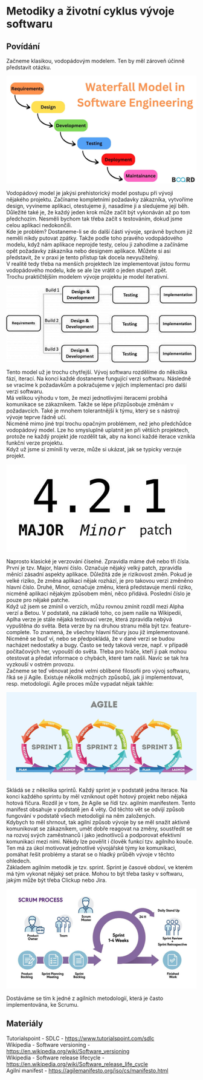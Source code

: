 Metodiky a životní cyklus vývoje softwaru
===

Povídání
---

Začneme klasikou, vodopádovým modelem. Ten by měl zároveň účinně představit otázku.

![Waterfall](waterfall.jpg)

Vodopádový model je jakýsi prehistorický model postupu při vývoji nějakého projektu. Začíname kompletními požadavky zákazníka, vytvoříme design, vyvineme aplikaci, otestujeme ji, nasadíme ji a sledujeme její běh. Důležité také je, že každý jeden krok může začít být vykonáván až po tom předchozím. Nesměli bychom tak třeba začít s testováním, dokud jsme celou aplikaci nedokončili.                 
Kde je problém? Dostaneme-li se do další části vývoje, správně bychom již neměli nikdy putovat zpátky. Takže podle toho pravého vodopádového modelu, když nám aplikace neprojde testy, celou ji zahodíme a začínáme opět požadavky zákazníka nebo designem aplikace. Můžete si asi představit, že v praxi je tento přístup tak docela nevyužitelný.         
V realitě tedy třeba na menších projektech lze implementovat jistou formu vodopádového modelu, kde se ale lze vrátit o jeden stupeň zpět.               
Trochu praktičtějším modelem vývoje projektu je model iterativní.         

![Iterative](iterative.jpg)

Tento model už je trochu chytřejší. Vývoj softwaru rozdělíme do několika fází, iterací. Na konci každé dostaneme fungující verzi softwaru. Následně se vracíme k požadavkům a pokračujeme v jejich implementaci pro další verzi softwaru.               
Má velikou výhodu v tom, že mezi jednotlivými iteracemi probíhá komunikace se zákazníkem. Takže se lépe přizpůsobuje změnám v požadavcích. Také je mnohem tolerantnější k týmu, který se s nástroji vývoje teprve řádně učí.            
Nicméně mimo jiné trpí trochu opačným problémem, než jeho předchůdce vodopádový model. Lze ho smysluplně uplatnit jen při větších projektech, protože ne každý projekt jde rozdělit tak, aby na konci každé iterace vznikla funkční verze projektu.     
Když už jsme si zmínili ty verze, může si ukázat, jak se typicky verzuje projekt.           

![Versioning](version.jpg)

Naprosto klasické je verzování číselné. Zpravidla máme dvě nebo tři čísla. První je tzv. Major, hlavní číslo. Označuje nějaký velký patch, zpravidla měnící zásadní aspekty aplikace. Důležitá zde je rizikovost změn. Pokud je velké riziko, že změna aplikaci nějak rozhází, je pro takovou verzi změněno hlavní číslo. Druhé, Minor, označuje změnu, která představuje menší riziko, nicméně aplikaci nějakým způsobem mění, něco přidává. Poslední číslo je pouze pro nějaké patche.            
Když už jsem se zmínil o verzích, můžu rovnou zmínit rozdíl mezi Alpha verzí a Betou. V podstatě, na základě toho, co jsem našle na Wikipedii, Aplha verze je stále nějaká testovací verze, která zpravidla nebývá vypuštěna do světa. Beta verze by na druhou stranu měla být tzv. feature-complete. To znamená, že všechny hlavní fíčury jsou již implementované. Nicméně se buď ví, nebo se předpokládá, že v dané verzi se budou nacházet nedostatky a bugy. Často se tedy taková verze, např. v případě počítačových her, vypouští do světa. Třeba pro hráče, kteří ji pak mohou otestovat a předat informace o chybách, které tam našli. Navíc se tak hra vyzkouší v ostrém provozu.          
Začneme se teď věnovat jedné velmi oblíbené filosofii pro vývoj softwaru, říká se jí Agile. Existuje několik možných způsobů, jak ji implementovat, resp. metodologií. Agile proces může vypadat nějak takhle:

![Agile](agile.webp)

Skládá se z několika sprintů. Každý sprint je v podstatě jedna iterace. Na konci každého sprintu by měl vzniknout opět hotový projekt nebo nějaká hotová fíčura. Rozdíl je v tom, že Agile se řídí tzv. agilním manifestem. Tento manifest obsahuje v podstatě jen 4 věty. Od těchto vět se odvijí způsob fungování v podstatě všech metodoligií na něm založených.                 
Kdybych to měl shrnout, tak agilní způsob vývoje by se měl snažit aktivně komunikovat se zákazníkem, umět dobře reagovat na změny, soustředit se na rozvoj svých zaměstnanců i jako jednotlivců a podporovat efektivní komunikaci mezi nimi. Někdy lze pověřit i člověk funkcí tzv. agilního kouče. Ten má za úkol motivovat jednotlivé vývojářské týmy ke komunikaci, pomáhat řešit problémy a starat se o hladký průběh vývoje v těchto ohledech.             
Základem agilním metodik je tzv. sprint. Sprint je časové obdoví, ve kterém má tým vykonat nějaký set práce. Mohou to být třeba tasky v softwaru, jakým může být třeba Clickup nebo Jira.

![Scrum](scrum.jpg)

Dostáváme se tím k jedné z agilních metodologií, která je často implementována, ke Scrumu. 

Materiály
---

Tutorialspoint - SDLC - https://www.tutorialspoint.com/sdlc             
Wikipedia - Software versioning - https://en.wikipedia.org/wiki/Software_versioning     
Wikipedia - Software release lifecycle - https://en.wikipedia.org/wiki/Software_release_life_cycle      
Agilní manifest - https://agilemanifesto.org/iso/cs/manifesto.html              


